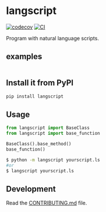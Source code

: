 # langscript

[![codecov](https://codecov.io/gh/yunwei37/langscript/branch/main/graph/badge.svg?token=langscript_token_here)](https://codecov.io/gh/yunwei37/langscript)
[![CI](https://github.com/yunwei37/langscript/actions/workflows/main.yml/badge.svg)](https://github.com/yunwei37/langscript/actions/workflows/main.yml)

Program with natural language scripts.

## examples

```
```

## Install it from PyPI

```bash
pip install langscript
```

## Usage

```py
from langscript import BaseClass
from langscript import base_function

BaseClass().base_method()
base_function()
```

```bash
$ python -m langscript yourscript.ls
#or
$ langscript yourscript.ls
```

## Development

Read the [CONTRIBUTING.md](CONTRIBUTING.md) file.